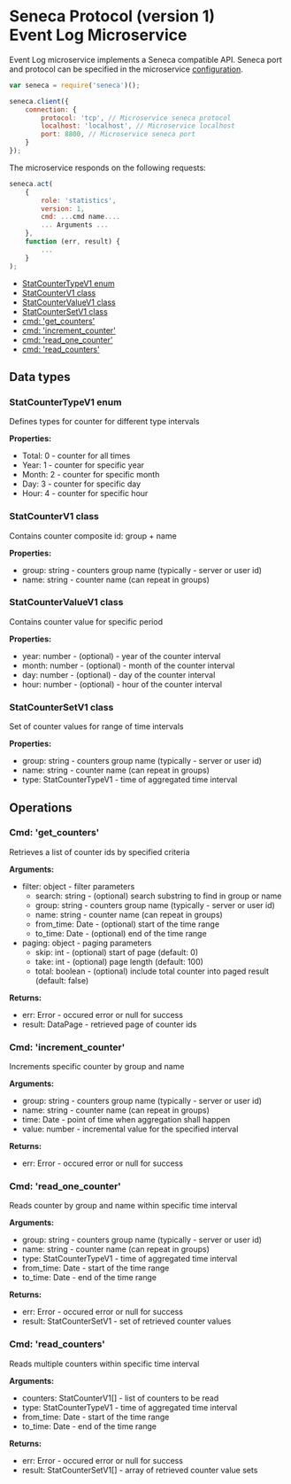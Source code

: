 # Seneca Protocol (version 1) <br/> Event Log Microservice

Event Log microservice implements a Seneca compatible API. 
Seneca port and protocol can be specified in the microservice [configuration](Configuration.md/#api_seneca). 

```javascript
var seneca = require('seneca')();

seneca.client({
    connection: {
        protocol: 'tcp', // Microservice seneca protocol
        localhost: 'localhost', // Microservice localhost
        port: 8800, // Microservice seneca port
    }
});
```

The microservice responds on the following requests:

```javascript
seneca.act(
    {
        role: 'statistics',
        version: 1,
        cmd: ...cmd name....
        ... Arguments ...
    },
    function (err, result) {
        ...
    }
);
```

* [StatCounterTypeV1 enum](#enum1)
* [StatCounterV1 class](#class1)
* [StatCounterValueV1 class](#class2)
* [StatCounterSetV1 class](#class2)
* [cmd: 'get_counters'](#operation1)
* [cmd: 'increment_counter'](#operation2)
* [cmd: 'read_one_counter'](#operation3)
* [cmd: 'read_counters'](#operation4)

## Data types

### <a name="enum1"></a> StatCounterTypeV1 enum

Defines types for counter for different type intervals

**Properties:**
- Total: 0 - counter for all times
- Year: 1 - counter for specific year
- Month: 2 - counter for specific month
- Day: 3 - counter for specific day
- Hour: 4 - counter for specific hour

### <a name="class1"></a> StatCounterV1 class

Contains counter composite id: group + name

**Properties:**
- group: string - counters group name (typically - server or user id)
- name: string - counter name (can repeat in groups)

### <a name="class2"></a> StatCounterValueV1 class

Contains counter value for specific period

**Properties:**
- year: number - (optional) - year of the counter interval
- month: number - (optional) - month of the counter interval
- day: number - (optional) - day of the counter interval
- hour: number - (optional) - hour of the counter interval

### <a name="class2"></a> StatCounterSetV1 class

Set of counter values for range of time intervals

**Properties:**
- group: string - counters group name (typically - server or user id)
- name: string - counter name (can repeat in groups)
- type: StatCounterTypeV1 - time of aggregated time interval

## Operations

### <a name="operation1"></a> Cmd: 'get_counters'

Retrieves a list of counter ids by specified criteria

**Arguments:** 
- filter: object - filter parameters
  - search: string - (optional) search substring to find in group or name
  - group: string - counters group name (typically - server or user id)
  - name: string - counter name (can repeat in groups)
  - from_time: Date - (optional) start of the time range
  - to_time: Date - (optional) end of the time range
- paging: object - paging parameters
  - skip: int - (optional) start of page (default: 0)
  - take: int - (optional) page length (default: 100)
  - total: boolean - (optional) include total counter into paged result (default: false)

**Returns:**
- err: Error - occured error or null for success
- result: DataPage<StatCounterV1> - retrieved page of counter ids

### <a name="operation2"></a> Cmd: 'increment_counter'

Increments specific counter by group and name

**Arguments:** 
- group: string - counters group name (typically - server or user id)
- name: string - counter name (can repeat in groups)
- time: Date - point of time when aggregation shall happen
- value: number - incremental value for the specified interval

**Returns:**
- err: Error - occured error or null for success

### <a name="operation3"></a> Cmd: 'read\_one\_counter'

Reads counter by group and name within specific time interval

**Arguments:** 
- group: string - counters group name (typically - server or user id)
- name: string - counter name (can repeat in groups)
- type: StatCounterTypeV1 - time of aggregated time interval
- from_time: Date - start of the time range
- to_time: Date - end of the time range

**Returns:**
- err: Error - occured error or null for success
- result: StatCounterSetV1 - set of retrieved counter values

### <a name="operation4"></a> Cmd: 'read\_counters'

Reads multiple counters within specific time interval

**Arguments:** 
- counters: StatCounterV1[] - list of counters to be read
- type: StatCounterTypeV1 - time of aggregated time interval
- from_time: Date - start of the time range
- to_time: Date - end of the time range

**Returns:**
- err: Error - occured error or null for success
- result: StatCounterSetV1[] - array of retrieved counter value sets


